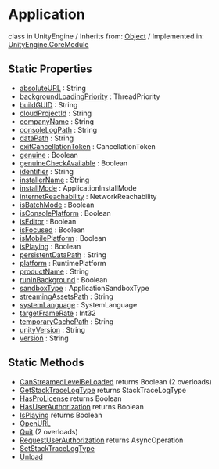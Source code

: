 # Application
class in UnityEngine
 / Inherits from: <a href="https://docs.unity3d.com/6000.0/Documentation/ScriptReference/Object.html">Object</a> / Implemented in: <a href="https://docs.unity3d.com/6000.0/Documentation/ScriptReference/UnityEngine.CoreModule.html">UnityEngine.CoreModule</a>
## Static Properties
- <a href="https://docs.unity3d.com/6000.0/Documentation/ScriptReference/Application-absoluteURL.html">absoluteURL</a> : String
- <a href="https://docs.unity3d.com/6000.0/Documentation/ScriptReference/Application-backgroundLoadingPriority.html">backgroundLoadingPriority</a> : ThreadPriority
- <a href="https://docs.unity3d.com/6000.0/Documentation/ScriptReference/Application-buildGUID.html">buildGUID</a> : String
- <a href="https://docs.unity3d.com/6000.0/Documentation/ScriptReference/Application-cloudProjectId.html">cloudProjectId</a> : String
- <a href="https://docs.unity3d.com/6000.0/Documentation/ScriptReference/Application-companyName.html">companyName</a> : String
- <a href="https://docs.unity3d.com/6000.0/Documentation/ScriptReference/Application-consoleLogPath.html">consoleLogPath</a> : String
- <a href="https://docs.unity3d.com/6000.0/Documentation/ScriptReference/Application-dataPath.html">dataPath</a> : String
- <a href="https://docs.unity3d.com/6000.0/Documentation/ScriptReference/Application-exitCancellationToken.html">exitCancellationToken</a> : CancellationToken
- <a href="https://docs.unity3d.com/6000.0/Documentation/ScriptReference/Application-genuine.html">genuine</a> : Boolean
- <a href="https://docs.unity3d.com/6000.0/Documentation/ScriptReference/Application-genuineCheckAvailable.html">genuineCheckAvailable</a> : Boolean
- <a href="https://docs.unity3d.com/6000.0/Documentation/ScriptReference/Application-identifier.html">identifier</a> : String
- <a href="https://docs.unity3d.com/6000.0/Documentation/ScriptReference/Application-installerName.html">installerName</a> : String
- <a href="https://docs.unity3d.com/6000.0/Documentation/ScriptReference/Application-installMode.html">installMode</a> : ApplicationInstallMode
- <a href="https://docs.unity3d.com/6000.0/Documentation/ScriptReference/Application-internetReachability.html">internetReachability</a> : NetworkReachability
- <a href="https://docs.unity3d.com/6000.0/Documentation/ScriptReference/Application-isBatchMode.html">isBatchMode</a> : Boolean
- <a href="https://docs.unity3d.com/6000.0/Documentation/ScriptReference/Application-isConsolePlatform.html">isConsolePlatform</a> : Boolean
- <a href="https://docs.unity3d.com/6000.0/Documentation/ScriptReference/Application-isEditor.html">isEditor</a> : Boolean
- <a href="https://docs.unity3d.com/6000.0/Documentation/ScriptReference/Application-isFocused.html">isFocused</a> : Boolean
- <a href="https://docs.unity3d.com/6000.0/Documentation/ScriptReference/Application-isMobilePlatform.html">isMobilePlatform</a> : Boolean
- <a href="https://docs.unity3d.com/6000.0/Documentation/ScriptReference/Application-isPlaying.html">isPlaying</a> : Boolean
- <a href="https://docs.unity3d.com/6000.0/Documentation/ScriptReference/Application-persistentDataPath.html">persistentDataPath</a> : String
- <a href="https://docs.unity3d.com/6000.0/Documentation/ScriptReference/Application-platform.html">platform</a> : RuntimePlatform
- <a href="https://docs.unity3d.com/6000.0/Documentation/ScriptReference/Application-productName.html">productName</a> : String
- <a href="https://docs.unity3d.com/6000.0/Documentation/ScriptReference/Application-runInBackground.html">runInBackground</a> : Boolean
- <a href="https://docs.unity3d.com/6000.0/Documentation/ScriptReference/Application-sandboxType.html">sandboxType</a> : ApplicationSandboxType
- <a href="https://docs.unity3d.com/6000.0/Documentation/ScriptReference/Application-streamingAssetsPath.html">streamingAssetsPath</a> : String
- <a href="https://docs.unity3d.com/6000.0/Documentation/ScriptReference/Application-systemLanguage.html">systemLanguage</a> : SystemLanguage
- <a href="https://docs.unity3d.com/6000.0/Documentation/ScriptReference/Application-targetFrameRate.html">targetFrameRate</a> : Int32
- <a href="https://docs.unity3d.com/6000.0/Documentation/ScriptReference/Application-temporaryCachePath.html">temporaryCachePath</a> : String
- <a href="https://docs.unity3d.com/6000.0/Documentation/ScriptReference/Application-unityVersion.html">unityVersion</a> : String
- <a href="https://docs.unity3d.com/6000.0/Documentation/ScriptReference/Application-version.html">version</a> : String
## Static Methods
- <a href="https://docs.unity3d.com/6000.0/Documentation/ScriptReference/Application.CanStreamedLevelBeLoaded.html">CanStreamedLevelBeLoaded</a> returns Boolean (2 overloads)
- <a href="https://docs.unity3d.com/6000.0/Documentation/ScriptReference/Application.GetStackTraceLogType.html">GetStackTraceLogType</a> returns StackTraceLogType
- <a href="https://docs.unity3d.com/6000.0/Documentation/ScriptReference/Application.HasProLicense.html">HasProLicense</a> returns Boolean
- <a href="https://docs.unity3d.com/6000.0/Documentation/ScriptReference/Application.HasUserAuthorization.html">HasUserAuthorization</a> returns Boolean
- <a href="https://docs.unity3d.com/6000.0/Documentation/ScriptReference/Application.IsPlaying.html">IsPlaying</a> returns Boolean
- <a href="https://docs.unity3d.com/6000.0/Documentation/ScriptReference/Application.OpenURL.html">OpenURL</a>
- <a href="https://docs.unity3d.com/6000.0/Documentation/ScriptReference/Application.Quit.html">Quit</a> (2 overloads)
- <a href="https://docs.unity3d.com/6000.0/Documentation/ScriptReference/Application.RequestUserAuthorization.html">RequestUserAuthorization</a> returns AsyncOperation
- <a href="https://docs.unity3d.com/6000.0/Documentation/ScriptReference/Application.SetStackTraceLogType.html">SetStackTraceLogType</a>
- <a href="https://docs.unity3d.com/6000.0/Documentation/ScriptReference/Application.Unload.html">Unload</a>
